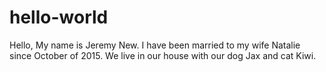 # hello-world

Hello, My name is Jeremy New. I have been married to my wife Natalie since October of 2015. We live in our house with our dog Jax and cat Kiwi. 
